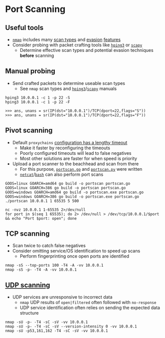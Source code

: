 # Port Scanning

## Useful tools
  *  [`nmap`](https://nmap.org/docs.html) includes many [scan types](https://nmap.org/book/scan-methods.html) and [evasion](https://nmap.org/book/man-bypass-firewalls-ids.html) [features](https://nmap.org/book/subvert-ids.html)
  *  Consider probing with packet crafting tools like [`hping3`](https://www.kali.org/tools/hping3/) or [`scapy`](https://scapy.net/)
      *  Determine effective scan types and potential evasion techniques **before** scanning

## Manual probing
  *  Send crafted packets to determine useable scan types
      *  See `nmap` scan types and [`hping3`](https://linux.die.net/man/8/hping3)/[`scapy`](https://scapy.readthedocs.io/en/latest/usage.html#simple-one-liners) manuals

```
hping3 10.0.0.1 -c 1 -p 22 -S
hping3 10.0.0.1 -c 1 -p 22 -F
```

```
>>> ans, unans = sr(IP(dst="10.0.0.1")/TCP(dport=22,flags="S"))
>>> ans, unans = sr(IP(dst="10.0.0.1")/TCP(dport=22,flags="F"))
```

## Pivot scanning
  *  Default `proxychains` [configuration has a lengthy timeout](https://github.com/haad/proxychains/blob/master/src/proxychains.conf#L53)
      *  Make it faster by reconfiguring the timeouts
      *  Poorly configured timeouts will lead to false negatives
      *  Most other solutions are faster for when speed is priority
  *  Upload a port scanner to the beachhead and scan from there
      *  For this purpose, [`portscan.go`](https://github.com/SpacemanHenry/hacknotes/blob/main/Information%20Gathering/Port%20Scanning/portscan.go) and [`portscan.py`](https://github.com/SpacemanHenry/hacknotes/blob/main/Information%20Gathering/Port%20Scanning/portscan.py) were written
      *  [`netcat`](https://www.cyberciti.biz/faq/linux-port-scanning/)/[`bash`](https://github.com/Sq00ky/Bash-Port-Scanner) can also perform port scans

```
GOOS=linux GOARCH=amd64 go build -o portscan portscan.go
GOOS=linux GOARCH=386 go build -o portscan portscan.go
GOOS=windows GOARCH=amd64 go build -o portscan.exe portscan.go
GOOS=windows GOARCH=386 go build -o portscan.exe portscan.go
./portscan 10.0.0.1 1 65535 5 500
```

```
nc -nvz 10.0.0.1 1-65535 2>/dev/null
for port in $(seq 1 65535); do 2> /dev/null > /dev/tcp/10.0.0.1/$port && echo "Port $port: open"; done
```

## TCP scanning
  *  Scan twice to catch false negatives
  *  Consider omitting service/OS identification to speed up scans
      *  Perform fingerprinting once open ports are identified

```
nmap -sS --top-ports 100 -T4 -A -vv 10.0.0.1
nmap -sS -p- -T4 -A -vv 10.0.0.1
```

## [UDP scanning](https://nmap.org/book/scan-methods-udp-scan.html)
  *  UDP services are unresponsive to incorrect data
      *  `nmap` UDP results of `open|filtered` often followed with `no-response`
      *  UDP service identification often relies on sending the expected data structure

```
nmap -sU -p- -T4 -sC -sV -vv 10.0.0.1
nmap -sU -p- -T4 -sC -sV --version-intensity 0 -vv 10.0.0.1 
nmap -sU -p53,161,162 -T4 -sC -sV -vv 10.0.0.1
```

